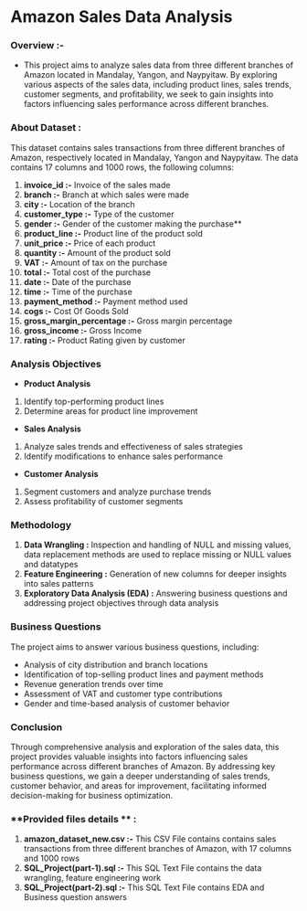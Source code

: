# **Amazon Sales Data Analysis**

### Overview :- 
* This project aims to analyze sales data from three different branches of Amazon located in Mandalay, Yangon, and Naypyitaw. By exploring various aspects of the sales data, including product lines, sales trends, customer segments, and profitability, we seek to gain insights into factors influencing sales performance across different branches.

### About Dataset :

This dataset contains sales transactions from three different branches of Amazon, respectively located in Mandalay, Yangon and Naypyitaw. The data contains 17 columns and 1000 rows, the following columns: 
1. **invoice_id :-** Invoice of the sales made
2. **branch :-** Branch at which sales were made
3. **city :-** Location of the branch
4. **customer_type :-** Type of the customer
5. **gender :-** Gender of the customer making the purchase**
6. **product_line :-** Product line of the product sold
7. **unit_price :-** Price of each product
8. **quantity :-** Amount of the product sold
9. **VAT :-** Amount of tax on the purchase
10. **total :-** Total cost of the purchase
11. **date :-** Date of the purchase
12. **time :-** Time of the purchase
13. **payment_method :-** Payment method used
14. **cogs :-** Cost Of Goods Sold
15. **gross_margin_percentage :-** Gross margin percentage
16. **gross_income :-** Gross Income
17. **rating :-** Product Rating given by customer 

### **Analysis Objectives**
* **Product Analysis**
1. Identify top-performing product lines
2. Determine areas for product line improvement
* **Sales Analysis**
1. Analyze sales trends and effectiveness of sales strategies
2. Identify modifications to enhance sales performance
* **Customer Analysis**
1. Segment customers and analyze purchase trends
2. Assess profitability of customer segments
   
### **Methodology**
1. **Data Wrangling :** Inspection and handling of NULL and missing values, data replacement methods are used to replace missing or NULL values and datatypes
2. **Feature Engineering :** Generation of new columns for deeper insights into sales patterns
3. **Exploratory Data Analysis (EDA) :** Answering business questions and addressing project objectives through data analysis

### **Business Questions**
The project aims to answer various business questions, including:
* Analysis of city distribution and branch locations
* Identification of top-selling product lines and payment methods
* Revenue generation trends over time
* Assessment of VAT and customer type contributions
* Gender and time-based analysis of customer behavior
  
### **Conclusion**
Through comprehensive analysis and exploration of the sales data, this project provides valuable insights into factors influencing sales performance across different branches of Amazon. By addressing key business questions, we gain a deeper understanding of sales trends, customer behavior, and areas for improvement, facilitating informed decision-making for business optimization.

### **Provided files details ** : 
1. **amazon_dataset_new.csv :-** This CSV File contains contains sales transactions from three different branches of Amazon, with 17 columns and 1000 rows
2. **SQL_Project(part-1).sql :-** This SQL Text File contains the data wrangling, feature engineering work
3. **SQL_Project(part-2).sql :-** This SQL Text File contains EDA and Business question answers 
